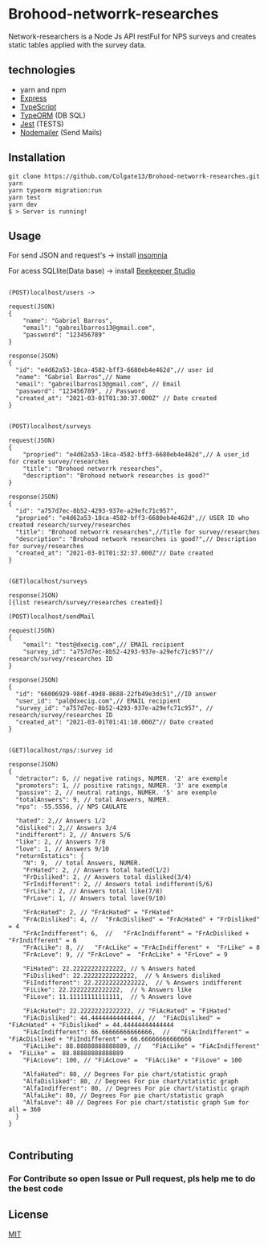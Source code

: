 # Brohood-networrk-researches

Network-researchers is a Node Js API restFul for NPS surveys and creates static tables applied with the survey data.

## technologies
- yarn and npm
- [Express](https://expressjs.com/pt-br/)
- [TypeScript](https://www.typescriptlang.org/)
- [TypeORM](https://typeorm.io/#/) (DB SQL)
- [Jest](https://jestjs.io/) (TESTS)
- [Nodemailer](https://nodemailer.com/about/) (Send Mails)

## Installation

```yarn 
git clone https://github.com/Colgate13/Brohood-networrk-researches.git
yarn 
yarn typeorm migration:run
yarn test
yarn dev
$ > Server is running!
```

## Usage

For send JSON and request's ->  install  [insomnia](https://insomnia.rest/)

For acess SQLlite(Data base) -> install  [Beekeeper Studio](https://www.beekeeper.io/)

```nodejs APIrestFull WITH Insomnia 

(POST)localhost/users ->

request(JSON)
{ 
	"name": "Gabriel Barros",
	"email": "gabreilbarros13@gmail.com",
	"password": "123456789"
}

response(JSON)
{
  "id": "e4d62a53-18ca-4582-bff3-6680eb4e462d",// user id
  "name": "Gabriel Barros",// Name
  "email": "gabreilbarros13@gmail.com", // Email
  "password": "123456789", // Password
  "created_at": "2021-03-01T01:30:37.000Z" // Date created
}


(POST)localhost/surveys 

request(JSON)
{
	"propried": "e4d62a53-18ca-4582-bff3-6680eb4e462d",// A user_id for create survey/researches
	"title": "Brohood networrk researches",
	"description": "Brohood network researches is good?"
}

response(JSON)
{
  "id": "a757d7ec-8b52-4293-937e-a29efc71c957",
  "propried": "e4d62a53-18ca-4582-bff3-6680eb4e462d",// USER ID who created research/survey/researches
  "title": "Brohood networrk researches",//Title for survey/researches
  "description": "Brohood network researches is good?",// Description for survey/researches
  "created_at": "2021-03-01T01:32:37.000Z"// Date created
}


(GET)localhost/surveys

response(JSON)
[{list research/survey/researches created}]

(POST)localhost/sendMail

request(JSON)
{
	"email": "test@dxecig.com",// EMAIL recipient 
	"survey_id": "a757d7ec-8b52-4293-937e-a29efc71c957"// research/survey/researches ID
}

response(JSON)
{
  "id": "66006929-986f-49d8-8688-22fb49e3dc51",//ID answer
  "user_id": "pal@dxecig.com",// EMAIL recipient 
  "survey_id": "a757d7ec-8b52-4293-937e-a29efc71c957", // research/survey/researches ID
  "created_at": "2021-03-01T01:41:10.000Z"// Date created
}


(GET)localhost/nps/:survey id

response(JSON)
{
  "detractor": 6, // negative ratings, NUMER. '2' are exemple
  "promoters": 1, // positive ratings, NUMER. '3' are exemple
  "passive": 2, // neutral ratings, NUMER. '5' are exemple
  "totalAnswers": 9, // total Answers, NUMER.
  "nps": -55.5556, // NPS CAULATE
  
  "hated": 2,// Answers 1/2
  "disliked": 2,// Answers 3/4
  "indifferent": 2, // Answers 5/6
  "like": 2, // Answers 7/8
  "love": 1, // Answers 9/10
  "returnEstatics": {
    "N": 9,  // total Answers, NUMER.
    "FrHated": 2, // Answers total hated(1/2)
    "FrDisliked": 2, // Answers total disliked(3/4)
    "FrIndifferent": 2, // Answers total indifferent(5/6)
    "FrLike": 2, // Answers total like(7/8)
    "FrLove": 1, // Answers total love(9/10)
    
    "FrAcHated": 2, // "FrAcHated" = "FrHated"
    "FrAcDisliked": 4, //  "FrAcDisliked" = "FrAcHated" + "FrDisliked" = 4
    "FrAcIndifferent": 6,  //   "FrAcIndifferent" = "FrAcDisliked + "FrIndifferent" = 6
    "FrAcLike": 8, //   "FrAcLike" = "FrAcIndifferent" +  "FrLike" = 8
    "FrAcLove": 9, // "FrAcLove" =  "FrAcLike" + "FrLove" = 9
    
    "FiHated": 22.22222222222222, // % Answers hated
    "FiDisliked": 22.22222222222222,  // % Answers disliked
    "FiIndifferent": 22.22222222222222,  // % Answers indifferent
    "FiLike": 22.22222222222222,  // % Answers like
    "FiLove": 11.11111111111111,  // % Answers love 
    
    "FiAcHated": 22.22222222222222, // "FiAcHated" = "FiHated"
    "FiAcDisliked": 44.44444444444444, //  "FiAcDisliked" = "FiAcHated" + "FiDisliked" = 44.44444444444444
    "FiAcIndifferent": 66.66666666666666,  //   "FiAcIndifferent" = "FiAcDisliked + "FiIndifferent" = 66.66666666666666
    "FiAcLike": 88.88888888888889, //   "FiAcLike" = "FiAcIndifferent" +  "FiLike" =  88.88888888888889
    "FiAcLove": 100, // "FiAcLove" =  "FiAcLike" + "FiLove" = 100
    
    "AlfaHated": 80, // Degrees For pie chart/statistic graph
    "AlfaDisliked": 80, // Degrees For pie chart/statistic graph
    "AlfaIndifferent": 80, // Degrees For pie chart/statistic graph
    "AlfaLike": 80, // Degrees For pie chart/statistic graph
    "AlfaLove": 40 // Degrees For pie chart/statistic graph Sum for all = 360
  }
}


```

## Contributing
### For Contribute so open Issue or Pull request, pls help me to do the best code


## License
[MIT](https://choosealicense.com/licenses/mit/)
